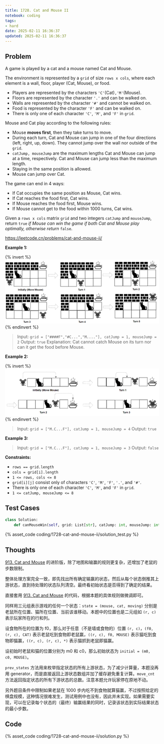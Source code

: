 ```yaml
---
title: 1728. Cat and Mouse II
notebook: coding
tags:
- hard
date: 2025-02-11 16:36:37
updated: 2025-02-11 16:36:37
---
```

## Problem

A game is played by a cat and a mouse named Cat and Mouse.

The environment is represented by a `grid` of size `rows x cols`, where each element is a wall, floor, player (Cat, Mouse), or food.

- Players are represented by the characters `'C'`(Cat)`,'M'`(Mouse).
- Floors are represented by the character `'.'` and can be walked on.
- Walls are represented by the character `'#'` and cannot be walked on.
- Food is represented by the character `'F'` and can be walked on.
- There is only one of each character `'C'`, `'M'`, and `'F'` in `grid`.

Mouse and Cat play according to the following rules:

- Mouse **moves first**, then they take turns to move.
- During each turn, Cat and Mouse can jump in one of the four directions (left, right, up, down). They cannot jump over the wall nor outside of the `grid`.
- `catJump, mouseJump` are the maximum lengths Cat and Mouse can jump at a time, respectively. Cat and Mouse can jump less than the maximum length.
- Staying in the same position is allowed.
- Mouse can jump over Cat.

The game can end in 4 ways:

- If Cat occupies the same position as Mouse, Cat wins.
- If Cat reaches the food first, Cat wins.
- If Mouse reaches the food first, Mouse wins.
- If Mouse cannot get to the food within 1000 turns, Cat wins.

Given a `rows x cols` matrix `grid` and two integers `catJump` and `mouseJump`, return `true` _if Mouse can win the game if both Cat and Mouse play optimally, otherwise return_ `false`.

<https://leetcode.cn/problems/cat-and-mouse-ii/>

**Example 1:**

{% invert %}
![case1|580](1728-cat-and-mouse-ii/case1.png)
{% endinvert %}

> Input: `grid = ["####F","#C...","M...."], catJump = 1, mouseJump = 2`
> Output: `true`
> Explanation: Cat cannot catch Mouse on its turn nor can it get the food before Mouse.

**Example 2:**

{% invert %}
![case2|580](1728-cat-and-mouse-ii/case2.png)
{% endinvert %}

> Input: `grid = ["M.C...F"], catJump = 1, mouseJump = 4`
> Output: `true`

**Example 3:**

> Input: `grid = ["M.C...F"], catJump = 1, mouseJump = 3`
> Output: `false`

**Constraints:**

- `rows == grid.length`
- `cols = grid[i].length`
- `1 <= rows, cols <= 8`
- `grid[i][j]` consist only of characters `'C'`, `'M'`, `'F'`, `'.'`, and `'#'`.
- There is only one of each character `'C'`, `'M'`, and `'F'` in `grid`.
- `1 <= catJump, mouseJump <= 8`

## Test Cases

``` python
class Solution:
    def canMouseWin(self, grid: List[str], catJump: int, mouseJump: int) -> bool:
```

{% asset_code coding/1728-cat-and-mouse-ii/solution_test.py %}

## Thoughts

[913. Cat and Mouse](913-cat-and-mouse) 的进阶版，除了地图和输赢的规则更复杂，还增加了老鼠的步数限制。

整体处理方案完全一致，即先找出所有确定输赢的状态，然后从每个状态倒推其上游状态，直到待处理的状态队列清空。最终看初始状态是否得到了确定的结果。

直接套用 [913. Cat and Mouse](913-cat-and-mouse) 的代码，根据本题的具体规则做微调即可。

同样用三元组表示游戏的任何一个状态：`state = (mouse, cat, moving)` 分别是老鼠所在位置、猫所在位置、当前该谁移动。本题中的位置也是二元组如 `(r, c)` 表示玩家所在的行和列。

设食物所在的位置为 f0，那么对于任意（不是墙或食物的）位置 `(r, c)`，`(f0, (r, c), CAT)` 表示老鼠吃到食物即老鼠赢，`((r, c), f0, MOUSE)` 表示猫吃到食物即猫赢，`((r, c), (r, c), *)` 表示猫抓到老鼠即猫赢。

设初始时老鼠和猫的位置分别为 m0 和 c0，那么初始状态为 `initial = (m0, c0, MOUSE)`。

`prev_states` 方法用来枚举指定状态的所有上游状态，为了减少计算量，本题没再用 generator，而是直接返回上游状态数组并加了缓存避免重复计算。`move_cnt` 方法返回指定状态的所有下游状态的总数。注意本题允许玩家停在原地不动。

另外题目条件中限制如果老鼠在 1000 步内吃不到食物就算猫赢，不过按照给定的棋盘规模，这种情况很难发生，测试用例中也没有，因此并未实现。如果需要实现，可以在记录每个状态的（最终）输赢结果的同时，记录该状态到实际结果状态的最小步数。

## Code

{% asset_code coding/1728-cat-and-mouse-ii/solution.py %}
